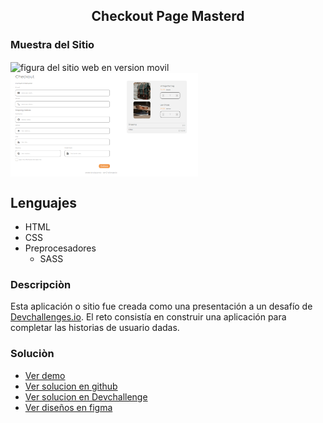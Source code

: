 <main>
<section align="center">
    <h1 align="center"> Checkout Page Masterd </h1>
</section>
<section >
    <section>
        <h1 > Muestra del Sitio </h1>
    </section>
    <section >
         <img align="center" width="300px" heigth="300px" src="./src/img/movil.png" alt="figura del sitio web en version movil">
         <img align="center"  width="300px" heigth="300px" src="./src/img/escritorio.png" alt="figura del sitio web en version escritorio">
    <section>
   
</section>
<section >
    <section>
        <h2> Lenguajes </h2>
    </section>
    <nav>
        <ul>
            <li>HTML</li>
            <li>CSS</li>
            <li>
                Preprocesadores
                <ul>
                    <li>SASS</li>
                </ul>
            </li>
        </ul>
    </nav>
</section>
<section >
    <h3> Descripciòn </h3>
    <p>
        Esta aplicación o sitio fue creada como una presentación a un desafío de <a href="http://devchallenges.io" target="_blank">Devchallenges.io</a>. El reto consistía en construir una aplicación para completar las historias de usuario dadas.
    </p>
</section>
<section >
    <h3> Soluciòn </h3>
    <nav>
    <ul>
        <li><a href="https://piguavejc-checkout-page-master.onrender.com/"> Ver demo </a></li>
        <li><a href="https://github.com/jean-carlos-19/checkout-page-master"> Ver solucion en github </a></li>
        <li><a href="https://devchallenges.io/solutions/jgfUUBEmeJBDfeRDMcZX"> Ver solucion en Devchallenge </a></li>
        <li><a href="https://www.figma.com/proto/4B0x88GhiZvgVlcQPSQ73D/checkout-page-challenge?node-id=0%3A1&scaling=min-zoom&page-id=0%3A1"> Ver diseños en figma </a></li>
    </ul>
</nav>
</section>

</main>
